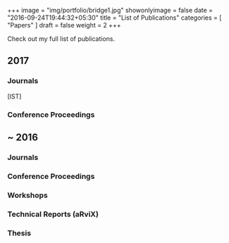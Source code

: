+++
image = "img/portfolio/bridge1.jpg"
showonlyimage = false
date = "2016-09-24T19:44:32+05:30"
title = "List of Publications"
categories = [ "Papers" ]
draft = false
weight = 2
+++

Check out my full list of publications.
<!--more-->
## 2017

### Journals
[IST] 

### Conference Proceedings

## ~ 2016

### Journals

### Conference Proceedings

### Workshops

### Technical Reports (aRviX)

### Thesis
